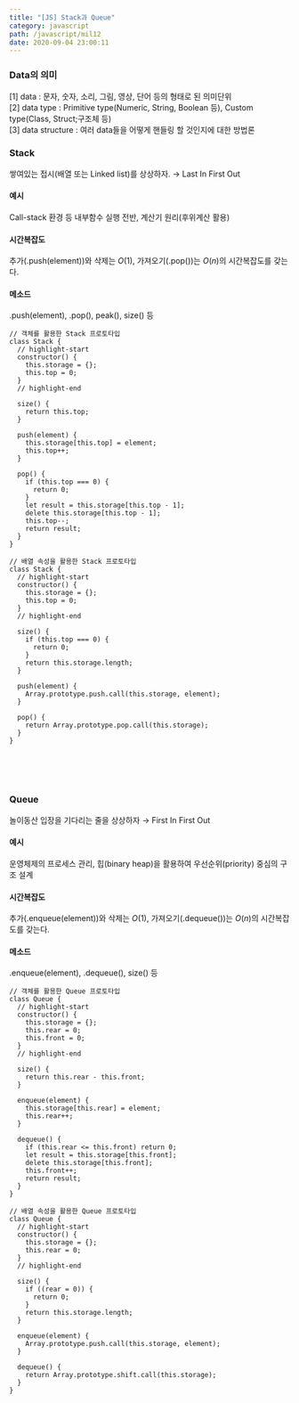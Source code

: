 ```yaml
---
title: "[JS] Stack과 Queue"
category: javascript
path: /javascript/mil12
date: 2020-09-04 23:00:11
---
```


### Data의 의미

[1] data : 문자, 숫자, 소리, 그림, 영상, 단어 등의 형태로 된 의미단위  
[2] data type : Primitive type(Numeric, String, Boolean 등), Custom type(Class, Struct;구조체 등)  
[3] data structure : 여러 data들을 어떻게 핸들링 할 것인지에 대한 방법론

### Stack

쌓여있는 접시(배열 또는 Linked list)를 상상하자. → Last In First Out

#### 예시

Call-stack 환경 등 내부함수 실행 전반, 계산기 원리(후위계산 활용)

#### 시간복잡도

추가(.push(element))와 삭제는 $O(1)$, 가져오기(.pop())는 $O(n)$의 시간복잡도를 갖는다.

#### 메소드

.push(element), .pop(), peak(), size() 등

```jsx{numberLines: true}
// 객체를 활용한 Stack 프로토타입
class Stack {
  // highlight-start
  constructor() {
    this.storage = {};
    this.top = 0;
  }
  // highlight-end

  size() {
    return this.top;
  }

  push(element) {
    this.storage[this.top] = element;
    this.top++;
  }

  pop() {
    if (this.top === 0) {
      return 0;
    }
    let result = this.storage[this.top - 1];
    delete this.storage[this.top - 1];
    this.top--;
    return result;
  }
}
```

```jsx{numberLines: true}
// 배열 속성을 활용한 Stack 프로토타입
class Stack {
  // highlight-start
  constructor() {
    this.storage = {};
    this.top = 0;
  }
  // highlight-end

  size() {
    if (this.top === 0) {
      return 0;
    }
    return this.storage.length;
  }

  push(element) {
    Array.prototype.push.call(this.storage, element);
  }

  pop() {
    return Array.prototype.pop.call(this.storage);
  }
}
```

<br>
<br>
<br>

### Queue

놀이동산 입장을 기다리는 줄을 상상하자 → First In First Out

#### 예시

운영체제의 프로세스 관리, 힙(binary heap)을 활용하여 우선순위(priority) 중심의 구조 설계

#### 시간복잡도

추가(.enqueue(element))와 삭제는 $O(1)$, 가져오기(.dequeue())는 $O(n)$의 시간복잡도를 갖는다.

#### 메소드

.enqueue(element), .dequeue(), size() 등

```jsx{numberLines: true}
// 객체를 활용한 Queue 프로토타입
class Queue {
  // highlight-start
  constructor() {
    this.storage = {};
    this.rear = 0;
    this.front = 0;
  }
  // highlight-end

  size() {
    return this.rear - this.front;
  }

  enqueue(element) {
    this.storage[this.rear] = element;
    this.rear++;
  }

  dequeue() {
    if (this.rear <= this.front) return 0;
    let result = this.storage[this.front];
    delete this.storage[this.front];
    this.front++;
    return result;
  }
}
```

```jsx{numberLines: true}
// 배열 속성을 활용한 Queue 프로토타입
class Queue {
  // highlight-start
  constructor() {
    this.storage = {};
    this.rear = 0;
  }
  // highlight-end

  size() {
    if ((rear = 0)) {
      return 0;
    }
    return this.storage.length;
  }

  enqueue(element) {
    Array.prototype.push.call(this.storage, element);
  }

  dequeue() {
    return Array.prototype.shift.call(this.storage);
  }
}
```

